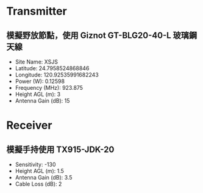 
# Transmitter

## 模擬野放節點，使用 Giznot GT-BLG20-40-L 玻璃鋼天線

- Site Name: XSJS
- Latitude: 24.7958524868846
- Longitude: 120.92535991682243
- Power (W): 0.12598
- Frequency (MHz): 923.875
- Height AGL (m): 3
- Antenna Gain (dB): 15

# Receiver

## 模擬手持使用 TX915-JDK-20

- Sensitivity: -130
- Height AGL (m): 1.5
- Antenna Gain (dB): 3.5
- Cable Loss (dB): 2

